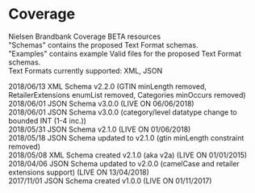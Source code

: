 # Coverage
Nielsen Brandbank Coverage BETA resources </BR>
"Schemas" contains the proposed Text Format schemas. </BR>
"Examples" contains example Valid files for the proposed Text Format schemas. </BR>
Text Formats currently supported: XML, JSON </BR>

2018/06/13 XML Schema v2.2.0 (GTIN minLength removed, RetailerExtensions enumList removed, Categories minOccurs removed) </BR>
2018/06/01 JSON Schema v3.0.0 (LIVE ON 06/06/2018) </BR>
2018/06/01 JSON Schema v3.0.0 (category/level datatype change to bounded INT (1-4 inc.)) </BR>
2018/05/31 JSON Schema v2.1.0 (LIVE ON 01/06/2018) </BR>
2018/05/18 JSON Schema updated to v2.1.0 (gtin minLength constraint removed) </BR>
2018/05/08 XML Schema created v2.1.0 (aka v2a) (LIVE ON 01/01/2015) </BR>
2018/04/06 JSON Schema updated to v2.0.0 (camelCase and retailer extensions support) (LIVE ON 13/04/2018) </BR>
2017/11/01 JSON Schema created v1.0.0 (LIVE ON 01/11/2017) </BR>